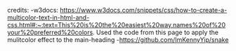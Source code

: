 credits:
-w3docs: https://www.w3docs.com/snippets/css/how-to-create-a-multicolor-text-in-html-and-css.html#:~:text=This%20is%20the%20easiest%20way,names%20of%20your%20preferred%20colors. Used the code from this page to apply the mulitcolor effect to the main-heading
-https://github.com/ImKennyYip/snake